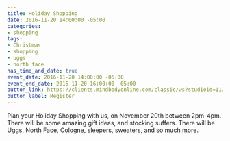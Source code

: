 ```yaml
---
title: Holiday Shopping
date: 2016-11-20 14:00:00 -05:00
categories:
- shopping
tags:
- Christmas
- shopping
- uggs
- north face
has_time_and_date: true
event_date: 2016-11-20 14:00:00 -05:00
event_end_date: 2016-11-20 16:00:00 -05:00
button_link: https://clients.mindbodyonline.com/classic/ws?studioid=112719&stype=-7&sTG=26&sVT=18
button_label: Register
---
```


Plan your Holiday Shopping with us, on November 20th between 2pm-4pm. There will be some amazing gift ideas, and stocking suffers. There will be Uggs, North Face, Cologne, sleepers, sweaters, and so much more.